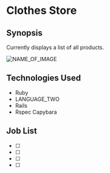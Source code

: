 Clothes Store
=======================

## Synopsis

Currently displays a list of all products.

![NAME_OF_IMAGE](http://ENTER_URL)

## Technologies Used

- Ruby
- LANGUAGE_TWO
- Rails
- Rspec Capybara

## Job List

- [ ]
- [ ]
- [ ]
- [ ]
